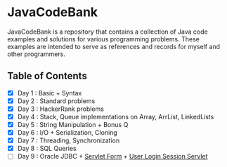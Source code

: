 # JavaCodeBank

JavaCodeBank is a repository that contains a collection of Java code examples and solutions for various programming problems. These examples are intended to serve as references and records for myself and other programmers.

## Table of Contents
- [x] Day 1 : Basic + Syntax
- [x] Day 2 : Standard problems
- [x] Day 3 : HackerRank problems
- [x] Day 4 : Stack, Queue implementations on Array, ArrList, LinkedLists
- [X] Day 5 : String Manipulation + Bonus Q
- [X] Day 6 : I/O +  Serialization, Cloning
- [X] Day 7 : Threading, Synchronization
- [X] Day 8 : SQL Queries
- [ ] Day 9 : Oracle JDBC + [Servlet Form](https://github.com/Rohanc28/JavaCodeBank/tree/main/Day9/ServletRequest) + [User Login Session Servlet](https://github.com/Rohanc28/JavaCodeBank/tree/main/Day9/UserRegistration)
